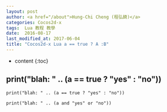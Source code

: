 ```yaml
---
layout: post
author: <a href="/about">Hung-Chi Cheng (程弘錡)</a>
categories: Cocos2d-x
tags:  Lua 教程 教學 
date:  2016-08-17
last_modified_at: 2017-06-04
title: "Cocos2d-x Lua a == true ? A :B"
---
```

<!--                Title 的建議最大長度                   -->

* content
{:toc}


## print("blah: " .. (a == true ? "yes" : "no"))
```
print("blah: " .. (a == true ? "yes" : "no"))

print("blah: " .. (a and "yes" or "no"))
```